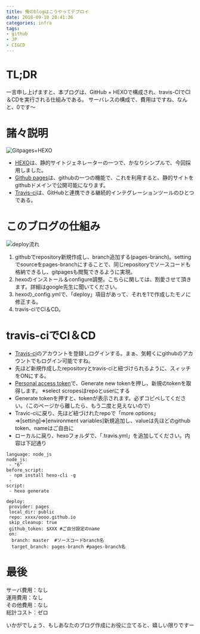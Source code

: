 ```yaml
---
title: 俺のblogはこうやってデプロイ
date: 2018-09-10 20:41:36
categories: infra
tags:
- github
- JP
- CI&CD
---
```


# TL;DR
一言申し上げますと、本ブログは、GitHub + HEXOで構成され、travis-CIでCI＆CDを実行される仕組みである。
サーバレスの構成で、費用はですね、なんと、0です〜
<!--more-->

# 諸々説明
![Gitpages+HEXO](blog1.jpg)

- [HEXO](https://hexo.io/)は、静的サイトジェネレーターの一つで、かなりシンプルで、今回採用しました。
- [Github pages](https://pages.github.com/)は、githubの一つの機能で、これを利用すると、静的サイトをgithubドメインで公開可能になります。
- [Travis-ci](https://travis-ci.org/)は、GitHubと連携できる継続的インテグレーションツールのひとつである。

# このブログの仕組み
![deploy流れ](blog2.jpg)

1. githubでrepository新規作成し、branch追加する(pages-branch)。settingでsourceをpages-branchにすることで、同じrepositoryでソースコードも格納できるし、gitpagesも閲覧できるように実現。
2. hexoのインストール＆configure調整。こちらに関しては、割愛させて頂きます。詳細はgoogle先生に聞いてください。
3. hexoの_config.ymlで、「deploy」項目があって、それを1で作成したモノに修正する。
4. travis-ciでCI＆CD。

# travis-ciでCI＆CD
- [Travis-ci](https://travis-ci.org/)のアカウントを登録しログインする。まぁ、気軽くにgithubのアカウントでもログイン可能ですね。
- 先ほど新規作成したrepositoryとtravis-ciと紐づけられるように、スィッチをONにする。
- [Personal access token](https://github.com/settings/tokens)で、Generate new tokenを押し、新規のtokenを取得します。
※select scropesはrepoとuserにする
- Generate tokenを押すと、tokenが表示されます。必ずコピペしてください。（このページから離したら、もう二度と見えないので）
- Travic-ciに戻り、先ほど紐づけれたrepoで「more options」⇒[setting]⇒[environment variables]新規追加し、valueは先ほどのgithub token、nameはご自由に
- ローカルに戻り、hexoフォルダで、「.travis.yml」を追加してください。内容は下記通り

```
language: node_js  
node_js:  
 - "6"  
before_script:  
 - npm install hexo-cli -g  
 -   
script:  
 - hexo generate  
  
deploy:  
 provider: pages  
 local_dir: public  
 repo: xxxx/oooo.github.io  
 skip_cleanup: true  
 github_token: $XXX #ご自分設定のname 
 on:  
  branch: master  #ソースコードbranch名
  target_branch: pages-branch #pages-branch名
 ```
# 最後
サーバ費用：なし  
運用費用：なし  
その他費用：なし  
総計コスト：ゼロ  
  
いかがでしょう、もしあなたのブログ作成にお役に立てると、嬉しい限りですー
